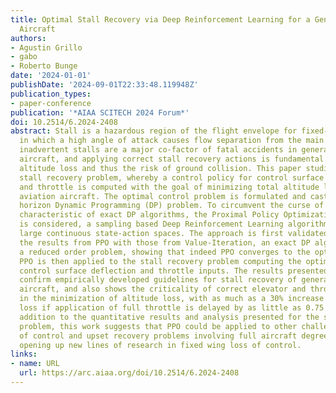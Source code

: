 ```yaml
---
title: Optimal Stall Recovery via Deep Reinforcement Learning for a General Aviation
  Aircraft
authors:
- Agustin Grillo
- gabo
- Roberto Bunge
date: '2024-01-01'
publishDate: '2024-09-01T22:33:48.119948Z'
publication_types:
- paper-conference
publication: '*AIAA SCITECH 2024 Forum*'
doi: 10.2514/6.2024-2408
abstract: Stall is a hazardous region of the flight envelope for fixed-wing aircraft,
  in which a high angle of attack causes flow separation from the main wing. Indeed,
  inadvertent stalls are a major co-factor of fatal accidents in general aviation
  aircraft, and applying correct stall recovery actions is fundamental to minimizing
  altitude loss and thus the risk of ground collision. This paper studies the optimal
  stall recovery problem, whereby a control policy for control surface deflections
  and throttle is computed with the goal of minimizing total altitude loss for a general
  aviation aircraft. The optimal control problem is formulated and cast as an infinite
  horizon Dynamic Programming (DP) problem. To circumvent the curse of dimensionality,
  characteristic of exact DP algorithms, the Proximal Policy Optimization (PPO) algorithm
  is considered, a sampling based Deep Reinforcement Learning algorithm that can handle
  large continuous state-action spaces. The approach is first validated by comparing
  the results from PPO with those from Value-Iteration, an exact DP algorithm, on
  a reduced order problem, showing that indeed PPO converges to the optimal policy.
  PPO is then applied to the stall recovery problem computing the optimal policy for
  control surface deflection and throttle inputs. The results presented in this study
  confirm empirically developed guidelines for stall recovery of general aviation
  aircraft, and also shows the criticality of correct elevator and throttle management
  in the minimization of altitude loss, with as much as a 30% increase in altitude
  loss if application of full throttle is delayed by as little as 0.75 seconds In
  addition to the quantitative results and analysis presented for the stall recovery
  problem, this work suggests that PPO could be applied to other challenging loss
  of control and upset recovery problems involving full aircraft degrees of freedom
  opening up new lines of research in fixed wing loss of control.
links:
- name: URL
  url: https://arc.aiaa.org/doi/10.2514/6.2024-2408
---
```

